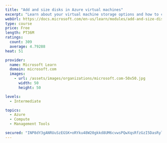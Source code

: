 ```yaml
---
title: "Add and size disks in Azure virtual machines"
excerpt: "Learn about your virtual machine storage options and how to choose between standard and premium, managed and unmanaged disks for your Azure virtual machine."
webUrl: https://docs.microsoft.com/en-us/learn/modules/add-and-size-disks-in-azure-virtual-machines/
type: course
price: Free
length: PT36M
ratings:
  count: 309
  average: 4.79288
heat: 51

provider:
  name: Microsoft Learn
  domain: microsoft.com
  images:
    - url: /assets/images/organizations/microsoft.com-50x50.jpg
      width: 50
      height: 50

levels:
  - Intermediate

topics:
  - Azure
  - Compute
  - Management Tools

secured: "INP8dY3gANRUuSzEGSK+oRYku48W20gkkd8UM6cvwsPQwXqsRfzGzI5DasRylZMcD25PoEV2jNmERNq/HENUmmDiKbcs/XpyJK9rrwqB8xEMSyhontCsmWjC4rCjCEt3jvUMAdGpg5dlNBYx/3y3tLrAuCfPSPiKki1opGHfpeuXNfHOT3E4KI5dfznzaanGgDM2lFKjjvTcCTw2FRM9HfQqHEvBEuqQVXXU12c9EsBv6HjzAnQ6yBfuUpEWw3MEFqu7CrkMzLI+SF5zLKDvfcJbfELTlePPMznRGF+FkSQ/pHN4eHNUlzSC3q9d6zUNVcCGFnmIF660aOnG7+v441Sv5238FFaDCoikJiiNv/YOOzaZgJIWO+hvgaM/KKZH6jnqHhbK+u/qggAKIelmVvrWTki+iMsrNd3/Ikp8a/I=;iygqnWu68a7FALSI0wHhsA=="
---
```


